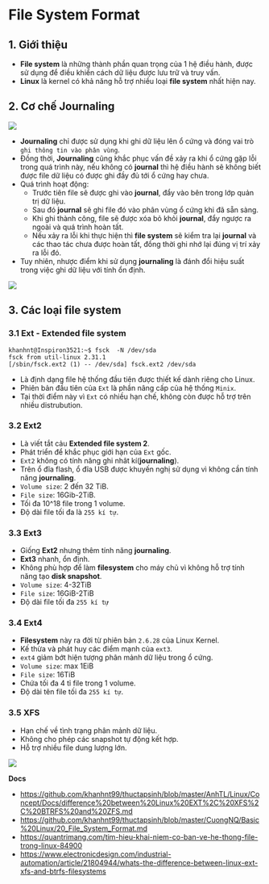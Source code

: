 # File System Format
## 1. Giới thiệu
- **File system** là những thành phần quan trọng của 1 hệ điều hành, được sử dụng để điều khiển cách dữ liệu được lưu trữ và truy vấn.
- **Linux** là kernel có khả năng hỗ trợ nhiều loại **file system** nhất hiện nay.

## 2. Cơ chế Journaling

![](https://camo.githubusercontent.com/d180a4e32889ea31dd009d544a49e28586595d5b79f4d9952c2daa72ab8702f8/68747470733a2f2f692e696d6775722e636f6d2f46706d703235442e706e67)

- **Journaling** chỉ được sử dụng khi ghi dữ liệu lên ổ cứng và đóng vai trò `ghi thông tin vào phân vùng`.
- Đồng thời, **Journaling** cũng khắc phục vấn đề xảy ra khi ổ cứng gặp lỗi trong quá trình này, nếu không có **journal** thì hệ điều hành sẽ không biết được file dữ liệu có được ghi đầy đủ tới ổ cứng hay chưa.
- Quá trình hoạt động:
  + Trước tiên file sẽ được ghi vào **journal**, đẩy vào bên trong lớp quản trị dữ liệu.
  + Sau đó **journal** sẽ ghi file đó vào phân vùng ổ cứng khi đã sẵn sàng.
  + Khi ghi thành công, file sẽ được xóa bỏ khỏi **journal**, đẩy ngược ra ngoài và quá trình hoàn tất.
  + Nếu xảy ra lỗi khi thực hiện thì **file system** sẽ kiểm tra lại **journal** và các thao tác chưa được hoàn tất, đồng thời ghi nhớ lại đúng vị trí xảy ra lỗi đó.
- Tuy nhiên, nhược điểm khi sử dụng **journaling** là đánh đổi hiệu suất trong việc ghi dữ liệu với tính ổn định.

![](https://camo.githubusercontent.com/c589b6ff62b82027496c1b0d10f15e741beeb4e6dafcb2e8d152560406af62e8/68747470733a2f2f7777772e69626d2e636f6d2f646576656c6f706572776f726b732f6c6962726172792f6c2d6a6f75726e616c696e672d66696c6573797374656d732f666967757265312e676966)

## 3. Các loại file system
### 3.1 Ext - Extended file system 

```
khanhnt@Inspiron3521:~$ fsck  -N /dev/sda
fsck from util-linux 2.31.1
[/sbin/fsck.ext2 (1) -- /dev/sda] fsck.ext2 /dev/sda 
```

- Là định dạng file hệ thống đầu tiên được thiết kế dành riêng cho Linux.
- Phiên bản đầu tiên của `Ext` là phần nâng cấp của hệ thống `Minix`.
- Tại thời điểm này vì `Ext` có nhiều hạn chế, không còn được hỗ trợ trên nhiều distrubution.

### 3.2 Ext2
- Là viết tắt cảu **Extended file system 2**.
- Phát triển để khắc phục giới hạn của `Ext` gốc.
- `Ext2` không có tính năng ghi nhât kí(**journaling**).
- Trên ổ đĩa flash, ổ đĩa USB được khuyến nghị sử dụng vì không cần tính năng **journaling**.
- `Volume size`: 2 đến 32 TiB.
- `File size`: 16Gib-2TiB.
- Tối đa 10^18 file trong 1 volume.
- Độ dài file tối đa là `255 kí tự`.

### 3.3 Ext3
- Giống **Ext2** nhưng thêm tính năng **journaling**.
- **Ext3** nhanh, ổn định.
- Không phù hợp để làm **filesystem** cho máy chủ vì không hỗ trợ tính năng tạo **disk snapshot**.
- `Volume size`: 4-32TiB
- `File size`: 16GiB-2TiB
- Độ dài file tối đa `255 kí tự`

### 3.4 Ext4
- **Filesystem** này ra đời từ phiên bản `2.6.28` của Linux Kernel.
- Kế thừa và phát huy các điểm mạnh của `ext3`.
- `ext4` giảm bớt hiện tượng phân mảnh dữ liệu trong ổ cứng.
- `Volume size`: max 1EiB
- `File size`: 16TiB
- Chứa tối đa 4 tỉ file trong 1 volume.
- Độ dài tên file tối đa `255 kí tự`.

### 3.5 XFS
- Hạn chế về tình trạng phân mảnh dữ liệu.
- Không cho phép các snapshot tự động kết hợp.
- Hỗ trợ nhiều file dung lượng lớn.

![](https://i.ibb.co/KWRVr8Z/www-electronicdesign-com-sites-electronicdesign-com-files-WTD-Linux-Table-New.png)

__Docs__
- https://github.com/khanhnt99/thuctapsinh/blob/master/AnhTL/Linux/Concept/Docs/difference%20between%20Linux%20EXT%2C%20XFS%2C%20BTRFS%20and%20ZFS.md
- https://github.com/khanhnt99/thuctapsinh/blob/master/CuongNQ/Basic%20Linux/20_File_System_Format.md
- https://quantrimang.com/tim-hieu-khai-niem-co-ban-ve-he-thong-file-trong-linux-84900
- https://www.electronicdesign.com/industrial-automation/article/21804944/whats-the-difference-between-linux-ext-xfs-and-btrfs-filesystems
